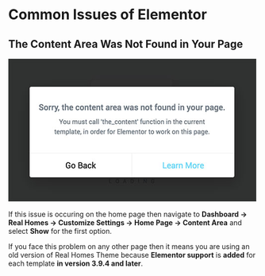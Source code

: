 # Common Issues of Elementor

## The Content Area Was Not Found in Your Page

![RealHomes Content Area Not Found Issue](images/elementor/content-area-not-found.jpg)

If this issue is occuring on the home page then navigate to **Dashboard &rarr; Real Homes &rarr; Customize Settings &rarr; Home Page &rarr; Content Area** and select **Show** for the first option.

If you face this problem on any other page then it means you are using an old version of Real Homes Theme because **Elementor support** is **added** for each template **in version 3.9.4 and later**.